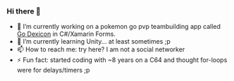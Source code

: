 ### Hi there 👋

- 🔭 I’m currently working on a pokemon go pvp teambuilding app called [Go Dexicon](https://play.google.com/store/apps/details?id=de.brandtware.godexicon) in C#/Xamarin Forms.
- 🌱 I’m currently learning Unity... at least sometimes ;p
- 📫 How to reach me: try here? I am not a social networker
- ⚡ Fun fact: started coding with ~8 years on a C64 and thought for-loops were for delays/timers ;p


